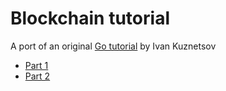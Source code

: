 # Blockchain tutorial

A port of an original [Go tutorial](https://jeiwan.cc/tags/blockchain/)
by Ivan Kuznetsov

- [Part 1](./part-1)
- [Part 2](./part-2)

